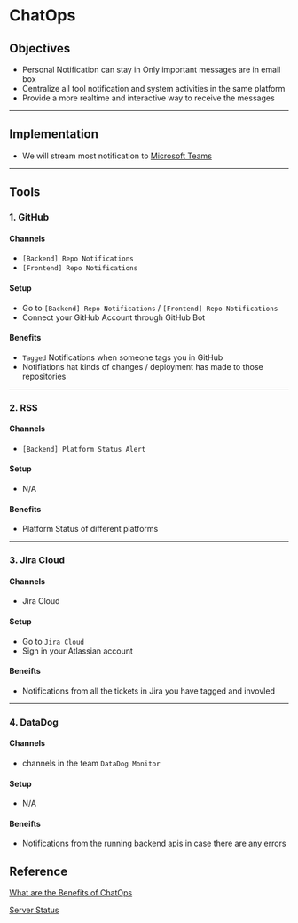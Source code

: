 # ChatOps

## Objectives

- Personal Notification can stay in Only important messages are in email box
- Centralize all tool notification and system activities in the same platform
- Provide a more realtime and interactive way to receive the messages

-------

## Implementation

- We will stream most notification to [Microsoft Teams](https://www.microsoft.com/en-us/microsoft-teams/group-chat-software)

-------

## Tools

### 1. GitHub
   #### Channels
   - `[Backend] Repo Notifications`
   - `[Frontend] Repo Notifications`

   #### Setup
   - Go to `[Backend] Repo Notifications` / `[Frontend] Repo Notifications`
   - Connect your GitHub Account through GitHub Bot

   #### Benefits
   - `Tagged` Notifications when someone tags you in GitHub
   - Notifiations hat kinds of changes / deployment has made to those repositories

-------

### 2. RSS
   #### Channels
   - `[Backend] Platform Status Alert`

   #### Setup
   - N/A

   #### Benefits
   - Platform Status of different platforms
    
-------
### 3. Jira Cloud
   ####  Channels
   - Jira Cloud

   #### Setup
   - Go to `Jira Cloud`
   - Sign in your Atlassian account
    
   #### Beneifts
   - Notifications from all the tickets in Jira you have tagged and invovled

-------
### 4. DataDog
   ####  Channels
   - channels in the team `DataDog Monitor`

   #### Setup
   - N/A
    
   #### Beneifts
   - Notifications from the running backend apis in case there are any errors


## Reference

[What are the Benefits of ChatOps](https://www.ibm.com/cloud/blog/benefits-of-chatops)

[Server Status](serverrss.md)

